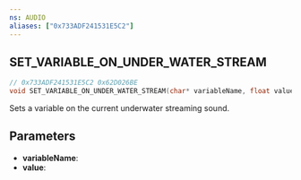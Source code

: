 ```yaml
---
ns: AUDIO
aliases: ["0x733ADF241531E5C2"]
---
```

## SET_VARIABLE_ON_UNDER_WATER_STREAM

```c
// 0x733ADF241531E5C2 0x62D026BE
void SET_VARIABLE_ON_UNDER_WATER_STREAM(char* variableName, float value);
```

Sets a variable on the current underwater streaming sound.

## Parameters
* **variableName**:
* **value**:

